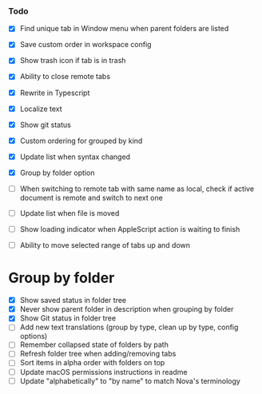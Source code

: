 ### Todo

- [x] Find unique tab in Window menu when parent folders are listed
- [x] Save custom order in workspace config
- [x] Show trash icon if tab is in trash
- [x] Ability to close remote tabs
- [x] Rewrite in Typescript
- [x] Localize text
- [x] Show git status
- [x] Custom ordering for grouped by kind
- [x] Update list when syntax changed
- [x] Group by folder option
- [ ] When switching to remote tab with same name as local, check if active document is remote and switch to next one
- [ ] Update list when file is moved
- [ ] Show loading indicator when AppleScript action is waiting to finish
- [ ] Ability to move selected range of tabs up and down


# Group by folder

- [x] Show saved status in folder tree
- [x] Never show parent folder in description when grouping by folder
- [x] Show Git status in folder tree
- [ ] Add new text translations (group by type, clean up by type, config options)
- [ ] Remember collapsed state of folders by path
- [ ] Refresh folder tree when adding/removing tabs
- [ ] Sort items in alpha order with folders on top
- [ ] Update macOS permissions instructions in readme
- [ ] Update "alphabetically" to "by name" to match Nova's terminology
